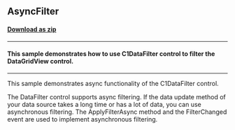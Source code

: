 ## AsyncFilter
#### [Download as zip](https://minhaskamal.github.io/DownGit/#/home?url=https://github.com/GrapeCity/ComponentOne-WinForms-Samples/tree/master/NetFramework\DataFilter\VB\AsyncFilter)
____
#### This sample demonstrates how to use C1DataFilter control to filter the DataGridView control. 
____
This sample demonstrates async functionality of the C1DataFilter control.

The DataFilter control supports async filtering. If the data update method of your data source takes a long time or has a lot of data, you can use asynchronous filtering.
The ApplyFilterAsync method and the FilterChanged event are used to implement asynchronous filtering.
